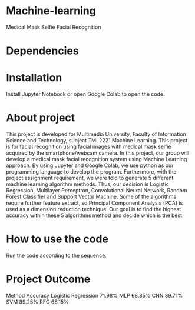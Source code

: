 # Machine-learning
Medical Mask Selfie Facial Recognition

# Dependencies


# Installation
Install Jupyter Notebook or open Google Colab to open the code.

# About project
This project is developed for Multimedia University, Faculty of Information Science and 
Technology, subject TML2221 Machine Learning. 
This project is for facial recognition using facial images with medical mask selfie acquired by the smartphone/webcam camera. In this project, our group will develop a medical mask facial recognition system using Machine Learning approach. By using Jupyter and Google Colab, we use python as our programming language to develop the program. Furthermore, with the project assignment requirement, we were told to generate 5 different machine learning algorithm methods. Thus, our decision is Logistic Regression, Multilayer Perceptron, Convolutional Neural Network, Random Forest Classifier and Support Vector Machine. Some of the algorithms require further feature extract, so Principal Component Analysis (PCA) is used as a dimension reduction technique. Our goal is to find the highest accuracy within these 5 algorithms method and decide which is the best.

# How to use the code
Run the code according to the sequence.

# Project Outcome

 Method               Accuracy
 Logistic Regression  71.98%
 MLP                  68.85%
 CNN                  89.71%
 SVM                  89.25%
 RFC                  68.15%
 
